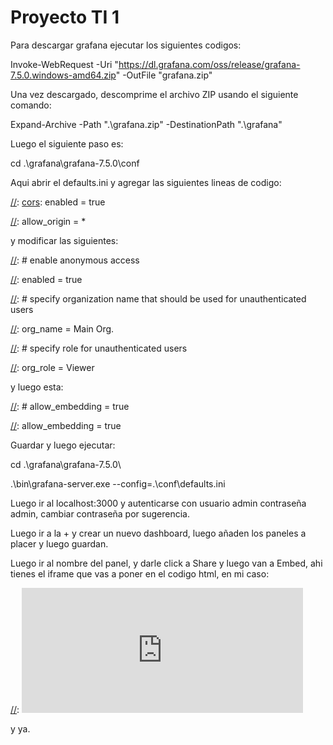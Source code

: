 ﻿# Proyecto TI 1

Para descargar grafana ejecutar los siguientes codigos:

Invoke-WebRequest -Uri "https://dl.grafana.com/oss/release/grafana-7.5.0.windows-amd64.zip" -OutFile "grafana.zip"

Una vez descargado, descomprime el archivo ZIP usando el siguiente comando:

Expand-Archive -Path ".\grafana.zip" -DestinationPath ".\grafana"

Luego el siguiente paso es:

cd .\grafana\grafana-7.5.0\conf

Aqui abrir el defaults.ini y agregar las siguientes lineas de codigo:

[//]: [cors][//]: enabled = true

[//]: allow_origin = \*

y modificar las siguientes:

[//]: [auth.anonymous]

[//]: # enable anonymous access

[//]: enabled = true

[//]: # specify organization name that should be used for unauthenticated users

[//]: org_name = Main Org.

[//]: # specify role for unauthenticated users

[//]: org_role = Viewer

y luego esta:

[//]: [security]

[//]: # allow_embedding = true

[//]: allow_embedding = true

Guardar y luego ejecutar:

cd .\grafana\grafana-7.5.0\

.\bin\grafana-server.exe --config=.\conf\defaults.ini

Luego ir al localhost:3000 y autenticarse con usuario admin contraseña admin, cambiar contraseña por sugerencia.

Luego ir a la + y crear un nuevo dashboard, luego añaden los paneles a placer y luego guardan.

Luego ir al nombre del panel, y darle click a Share y luego van a Embed, ahi tienes el iframe que vas a poner en el codigo html, en mi caso:

[//]: <iframe src="http://localhost:3000/d-solo/QDBJGEPSz/new-dashboard-copy1?orgId=1&from=1716468286183&to=1716489886183&panelId=2" width="450" height="200" frameborder="0"></iframe>

y ya.
